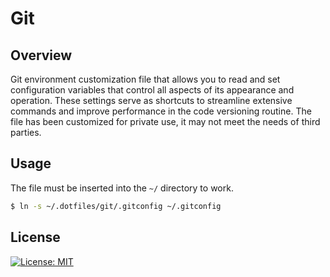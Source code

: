 # Git
## Overview
Git environment customization file that allows you to read and set configuration variables that control all aspects of its appearance and operation. These settings serve as shortcuts to streamline extensive commands and improve performance in the code versioning routine. The file has been customized for private use, it may not meet the needs of third parties.

## Usage
The file must be inserted into the `~/` directory to work.

```bash
$ ln -s ~/.dotfiles/git/.gitconfig ~/.gitconfig
```

## License
[![License: MIT](https://img.shields.io/github/license/guiigos/dotfiles?color=black&style=flat-square)](../LICENSE)
